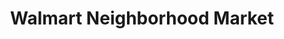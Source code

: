 ---
title: "Walmart Neighborhood Market"
url: /columbus/walmart-neighborhood-market-blackmon-road/
shop: supermarket
---